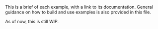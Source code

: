 This is a brief of each example, with a link to its documentation. General guidance on how to build and use examples 
is also provided in this file.

As of now, this is still WIP.
